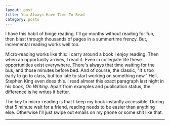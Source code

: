 ```yaml
---
layout: post
title: You Always Have Time To Read
category: posts
---
```

I have this habit of binge reading. I'll go months without reading for fun,
then blast through thousands of pages in a summertime frenzy. But, incremental 
reading works well too.

Micro-reading works like this: I carry around a book I enjoy reading. Then
when an opportunity arrives, I read it. Even in collegiate life these 
opportunities exist everywhere. There's always that time waiting for the bus, 
and those minutes before bed. And of course, the classic,
"It's too early to go to class, but too late to start working on something new."
Hell, Stephen King even does this. I read almost this exact paragraph last night 
in his book, _On Writing_. Apart from examples and publication status, 
the difference is he writes it better.

The key to micro-reading is that I keep my book instantly accessible. During
that 5 minute wait for a friend, reading needs to be easier than anything else. 
Otherwise I'll just swipe out emails on my phone or some shit like that.

* * *
